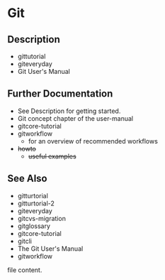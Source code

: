 # Git #
## Description ##
* gittutorial
* giteveryday
* Git User's Manual
## Further Documentation ##
* See Description for getting started.
* Git concept chapter of the user-manual 
* gitcore-tutorial
* gitworkflow
    * for an overview of recommended workflows
* ~~howto~~
    * ~~useful examples~~
## See Also ##
* gitturtorial
* gitturtorial-2
* giteveryday
* gitcvs-migration
* gitglossary
* gitcore-tutorial
* gitcli
* The Git User's Manual
* gitworkflow



file content.
